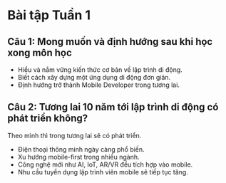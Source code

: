 # Bài tập Tuần 1

## Câu 1: Mong muốn và định hướng sau khi học xong môn học
- Hiểu và nắm vững kiến thức cơ bản về lập trình di động.  
- Biết cách xây dựng một ứng dụng di động đơn giản.  
- Định hướng trở thành Mobile Developer trong tương lai.  

## Câu 2: Tương lai 10 năm tới lập trình di động có phát triển không?
Theo mình thì trong tương lai sẽ có phát triển.  
- Điện thoại thông minh ngày càng phổ biến.  
- Xu hướng mobile-first trong nhiều ngành.  
- Công nghệ mới như AI, IoT, AR/VR đều tích hợp vào mobile.  
- Nhu cầu tuyển dụng lập trình viên mobile sẽ tiếp tục tăng.  
